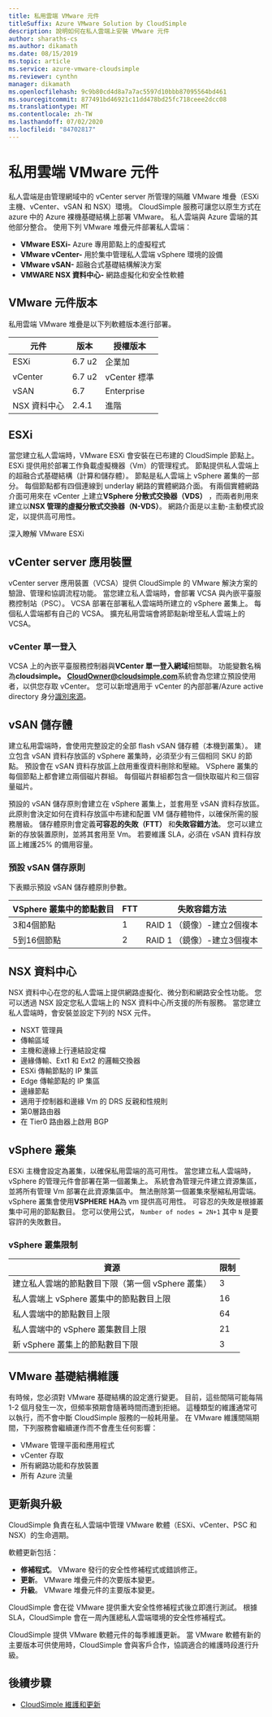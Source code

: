 ```yaml
---
title: 私用雲端 VMware 元件
titleSuffix: Azure VMware Solution by CloudSimple
description: 說明如何在私人雲端上安裝 VMware 元件
author: sharaths-cs
ms.author: dikamath
ms.date: 08/15/2019
ms.topic: article
ms.service: azure-vmware-cloudsimple
ms.reviewer: cynthn
manager: dikamath
ms.openlocfilehash: 9c9b80cd4d8a7a7ac5597d10bbb87095564bd461
ms.sourcegitcommit: 877491bd46921c11dd478bd25fc718ceee2dcc08
ms.translationtype: MT
ms.contentlocale: zh-TW
ms.lasthandoff: 07/02/2020
ms.locfileid: "84702817"
---
```

# <a name="private-cloud-vmware-components"></a>私用雲端 VMware 元件

私人雲端是由管理網域中的 vCenter server 所管理的隔離 VMware 堆疊（ESXi 主機、vCenter、vSAN 和 NSX）環境。  CloudSimple 服務可讓您以原生方式在 azure 中的 Azure 裸機基礎結構上部署 VMware。  私人雲端與 Azure 雲端的其他部分整合。  使用下列 VMware 堆疊元件部署私人雲端：

* **VMware ESXi-** Azure 專用節點上的虛擬程式
* **VMware vCenter-** 用於集中管理私人雲端 vSphere 環境的設備
* **VMware vSAN-** 超融合式基礎結構解決方案
* **VMWARE NSX 資料中心-** 網路虛擬化和安全性軟體  

## <a name="vmware-component-versions"></a>VMware 元件版本

私用雲端 VMware 堆疊是以下列軟體版本進行部署。

| 元件 | 版本 | 授權版本 |
|-----------|---------|------------------|
| ESXi | 6.7 u2 | 企業加 |
| vCenter | 6.7 u2 | vCenter 標準 |
| vSAN | 6.7 | Enterprise |
| NSX 資料中心 | 2.4.1 | 進階 |

## <a name="esxi"></a>ESXi

當您建立私人雲端時，VMware ESXi 會安裝在已布建的 CloudSimple 節點上。  ESXi 提供用於部署工作負載虛擬機器（Vm）的管理程式。  節點提供私人雲端上的超融合式基礎結構（計算和儲存體）。  節點是私人雲端上 vSphere 叢集的一部分。  每個節點都有四個連線到 underlay 網路的實體網路介面。  有兩個實體網路介面可用來在 vCenter 上建立**VSphere 分散式交換器（VDS）** ，而兩者則用來建立以**NSX 管理的虛擬分散式交換器（N-VDS）**。  網路介面是以主動-主動模式設定，以提供高可用性。

深入瞭解 VMware ESXi

## <a name="vcenter-server-appliance"></a>vCenter server 應用裝置

vCenter server 應用裝置（VCSA）提供 CloudSimple 的 VMware 解決方案的驗證、管理和協調流程功能。 當您建立私人雲端時，會部署 VCSA 與內嵌平臺服務控制站（PSC）。  VCSA 部署在部署私人雲端時所建立的 vSphere 叢集上。  每個私人雲端都有自己的 VCSA。  擴充私用雲端會將節點新增至私人雲端上的 VCSA。

### <a name="vcenter-single-sign-on"></a>vCenter 單一登入

VCSA 上的內嵌平臺服務控制器與**VCenter 單一登入網域**相關聯。  功能變數名稱為**cloudsimple。**  **CloudOwner@cloudsimple.com**系統會為您建立預設使用者，以供您存取 vCenter。  您可以新增適用于 vCenter 的內部部署/Azure active directory 身分[識別來源](set-vcenter-identity.md)。

## <a name="vsan-storage"></a>vSAN 儲存體

建立私用雲端時，會使用完整設定的全部 flash vSAN 儲存體（本機到叢集）。  建立包含 vSAN 資料存放區的 vSphere 叢集時，必須至少有三個相同 SKU 的節點。  預設會在 vSAN 資料存放區上啟用重復資料刪除和壓縮。  VSphere 叢集的每個節點上都會建立兩個磁片群組。 每個磁片群組都包含一個快取磁片和三個容量磁片。

預設的 vSAN 儲存原則會建立在 vSphere 叢集上，並套用至 vSAN 資料存放區。  此原則會決定如何在資料存放區中布建和配置 VM 儲存體物件，以確保所需的服務層級。  儲存體原則會定義**可容忍的失敗（FTT）** 和**失敗容錯方法**。  您可以建立新的存放裝置原則，並將其套用至 Vm。 若要維護 SLA，必須在 vSAN 資料存放區上維護25% 的備用容量。  

### <a name="default-vsan-storage-policy"></a>預設 vSAN 儲存原則

下表顯示預設 vSAN 儲存體原則參數。

| VSphere 叢集中的節點數目 | FTT | 失敗容錯方法 |
|------------------------------------|-----|--------------------------|
| 3和4個節點 | 1 | RAID 1 （鏡像）-建立2個複本 |
| 5到16個節點 | 2 | RAID 1 （鏡像）-建立3個複本 |

## <a name="nsx-data-center"></a>NSX 資料中心

NSX 資料中心在您的私人雲端上提供網路虛擬化、微分割和網路安全性功能。  您可以透過 NSX 設定您私人雲端上的 NSX 資料中心所支援的所有服務。  當您建立私人雲端時，會安裝並設定下列的 NSX 元件。

* NSXT 管理員
* 傳輸區域
* 主機和邊緣上行連結設定檔
* 邊緣傳輸、Ext1 和 Ext2 的邏輯交換器
* ESXi 傳輸節點的 IP 集區
* Edge 傳輸節點的 IP 集區
* 邊緣節點
* 適用于控制器和邊緣 Vm 的 DRS 反親和性規則
* 第0層路由器
* 在 Tier0 路由器上啟用 BGP

## <a name="vsphere-cluster"></a>vSphere 叢集

ESXi 主機會設定為叢集，以確保私用雲端的高可用性。  當您建立私人雲端時，vSphere 的管理元件會部署在第一個叢集上。  系統會為管理元件建立資源集區，並將所有管理 Vm 部署在此資源集區中。 無法刪除第一個叢集來壓縮私用雲端。  vSphere 叢集會使用**VSPHERE HA**為 vm 提供高可用性。  可容忍的失敗是根據叢集中可用的節點數目。  您可以使用公式， ```Number of nodes = 2N+1``` 其中 ```N``` 是要容許的失敗數目。

### <a name="vsphere-cluster-limits"></a>vSphere 叢集限制

| 資源 | 限制 |
|----------|-------|
| 建立私人雲端的節點數目下限（第一個 vSphere 叢集） | 3 |
| 私人雲端上 vSphere 叢集中的節點數目上限 | 16 |
| 私人雲端中的節點數目上限 | 64 |
| 私人雲端中的 vSphere 叢集數目上限 | 21 |
| 新 vSphere 叢集上的節點數目下限 | 3 |

## <a name="vmware-infrastructure-maintenance"></a>VMware 基礎結構維護

有時候，您必須對 VMware 基礎結構的設定進行變更。 目前，這些間隔可能每隔1-2 個月發生一次，但頻率預期會隨著時間而遭到拒絕。 這種類型的維護通常可以執行，而不會中斷 CloudSimple 服務的一般耗用量。 在 VMware 維護間隔期間，下列服務會繼續運作而不會產生任何影響：

* VMware 管理平面和應用程式
* vCenter 存取
* 所有網路功能和存放裝置
* 所有 Azure 流量

## <a name="updates-and-upgrades"></a>更新與升級

CloudSimple 負責在私人雲端中管理 VMware 軟體（ESXi、vCenter、PSC 和 NSX）的生命週期。

軟體更新包括：

* **修補程式**。 VMware 發行的安全性修補程式或錯誤修正。
* **更新**。 VMware 堆疊元件的次要版本變更。
* **升級**。 VMware 堆疊元件的主要版本變更。

CloudSimple 會在從 VMware 提供重大安全性修補程式後立即進行測試。 根據 SLA，CloudSimple 會在一周內匯總私人雲端環境的安全性修補程式。

CloudSimple 提供 VMware 軟體元件的每季維護更新。 當 VMware 軟體有新的主要版本可供使用時，CloudSimple 會與客戶合作，協調適合的維護時段進行升級。  

## <a name="next-steps"></a>後續步驟

* [CloudSimple 維護和更新](cloudsimple-maintenance-updates.md)
